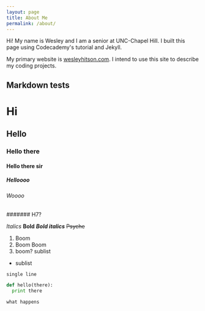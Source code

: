 ```yaml
---
layout: page
title: About Me
permalink: /about/
---
```


Hi! My name is Wesley and I am a senior at UNC-Chapel Hill. I built this page using Codecademy's tutorial and Jekyll.


My primary website is [wesleyhitson.com](wesleyhitson.com). I intend to use this site to describe my coding projects.

## Markdown tests

# Hi
## Hello
### Hello there
#### Hello there sir
##### Helloooo
###### Woooo
####### H7?

*Italics*
**Bold**
**_Bold italics_**
~~Psyche~~

1. Boom
2. Boom Boom
4. boom?
  sublist
  * sublist

`single line`

```Python
def hello(there):
  print there
```

```No language
what happens
```
